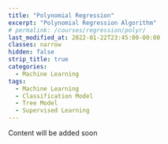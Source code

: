 ```yaml
---
title: "Polynomial Regression"
excerpt: "Polynomial Regression Algorithm"
# permalink: /courses/regression/polyr/
last_modified_at: 2022-01-22T23:45:00-00:00
classes: narrow
hidden: false
strip_title: true
categories:
  - Machine Learning
tags: 
  - Machine Learning
  - Classification Model
  - Tree Model
  - Supervised Learning
---
```

Content will be added soon